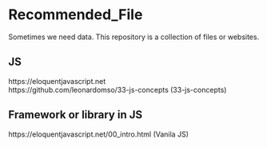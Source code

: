 # Recommended_File
 Sometimes we need data. This repository is a collection of files or websites.

<h2>JS</h2>
 https://eloquentjavascript.net <br>
 https://github.com/leonardomso/33-js-concepts (33-js-concepts)
 <h2>Framework or library in JS</h2>
 https://eloquentjavascript.net/00_intro.html (Vanila JS)
